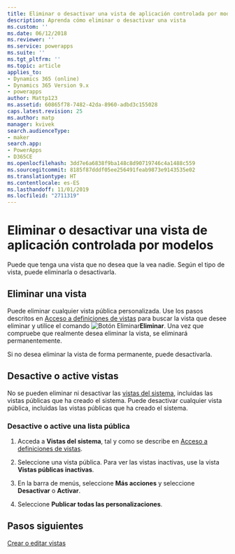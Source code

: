 ```yaml
---
title: Eliminar o desactivar una vista de aplicación controlada por modelos en PowerApps | MicrosoftDocs
description: Aprenda cómo eliminar o desactivar una vista
ms.custom: ''
ms.date: 06/12/2018
ms.reviewer: ''
ms.service: powerapps
ms.suite: ''
ms.tgt_pltfrm: ''
ms.topic: article
applies_to:
- Dynamics 365 (online)
- Dynamics 365 Version 9.x
- powerapps
author: Mattp123
ms.assetid: 60865f78-7482-42da-8960-adbd3c155028
caps.latest.revision: 25
ms.author: matp
manager: kvivek
search.audienceType:
- maker
search.app:
- PowerApps
- D365CE
ms.openlocfilehash: 3dd7e6a6838f9ba148c8d90719746c4a1488c559
ms.sourcegitcommit: 8185f87dddf05ee256491feab9873e9143535e02
ms.translationtype: HT
ms.contentlocale: es-ES
ms.lasthandoff: 11/01/2019
ms.locfileid: "2711319"
---
```

# <a name="delete-or-deactivate-a-model-driven-app-view"></a>Eliminar o desactivar una vista de aplicación controlada por modelos 

<a name="BKMK_RemoveViews"></a>   

 Puede que tenga una vista que no desea que la vea nadie. Según el tipo de vista, puede eliminarla o desactivarla.  
  
## <a name="delete-a-view"></a>Eliminar una vista  
 Puede eliminar cualquier vista pública personalizada. Use los pasos descritos en [Acceso a definiciones de vistas](accessing-view-definitions.md) para buscar la vista que desee eliminar y utilice el comando ![Botón Eliminar](media/delete.gif "Botón Eliminar")**Eliminar**. Una vez que compruebe que realmente desea eliminar la vista, se eliminará permanentemente.  
  
 Si no desea eliminar la vista de forma permanente, puede desactivarla.  
  
## <a name="deactivate-or-activate-views"></a>Desactive o active vistas  
 No se pueden eliminar ni desactivar las [vistas del sistema](create-edit-views.md#system-views), incluidas las vistas públicas que ha creado el sistema. Puede desactivar cualquier vista pública, incluidas las vistas públicas que ha creado el sistema.  
  
### <a name="deactivate-or-activate-a-public-view"></a>Desactive o active una lista pública  
  
1.  Acceda a **Vistas del sistema**, tal y como se describe en [Acceso a definiciones de vistas](accessing-view-definitions.md).  
  
2.  Seleccione una vista pública. Para ver las vistas inactivas, use la vista **Vistas públicas inactivas**.  
  
3.  En la barra de menús, seleccione **Más acciones** y seleccione **Desactivar** o **Activar**.  
  
4.  Seleccione **Publicar todas las personalizaciones**. 

## <a name="next-steps"></a>Pasos siguientes
[Crear o editar vistas](create-and-edit-views.md)
